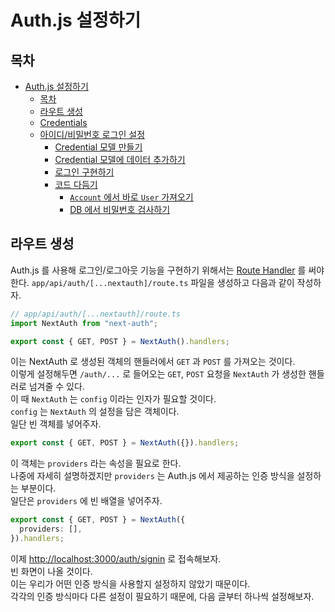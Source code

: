 # Auth.js 설정하기

## 목차

- [Auth.js 설정하기](#authjs-설정하기)
  - [목차](#목차)
  - [라우트 생성](#라우트-생성)
  - [Credentials](#credentials)
  - [아이디/비밀번호 로그인 설정](#아이디비밀번호-로그인-설정)
    - [Credential 모델 만들기](#credential-모델-만들기)
    - [Credential 모델에 데이터 추가하기](#credential-모델에-데이터-추가하기)
    - [로그인 구현하기](#로그인-구현하기)
    - [코드 다듬기](#코드-다듬기)
      - [`Account` 에서 바로 `User` 가져오기](#account-에서-바로-user-가져오기)
      - [DB 에서 비밀번호 검사하기](#db-에서-비밀번호-검사하기)

## 라우트 생성

Auth.js 를 사용해 로그인/로그아웃 기능을 구현하기 위해서는 [Route Handler](https://nextjs.org/docs/app/building-your-application/routing/route-handlers) 를 써야한다.
`app/api/auth/[...nextauth]/route.ts` 파일을 생성하고 다음과 같이 작성하자.

```ts
// app/api/auth/[...nextauth]/route.ts
import NextAuth from "next-auth";

export const { GET, POST } = NextAuth().handlers;
```

이는 NextAuth 로 생성된 객체의 핸들러에서 `GET` 과 `POST` 를 가져오는 것이다.  
이렇게 설정해두면 `/auth/...` 로 들어오는 `GET`, `POST` 요청을 `NextAuth` 가 생성한 핸들러로 넘겨줄 수 있다.  
이 때 `NextAuth` 는 `config` 이라는 인자가 필요할 것이다.  
`config` 는 `NextAuth` 의 설정을 담은 객체이다.  
일단 빈 객체를 넣어주자.

```ts
export const { GET, POST } = NextAuth({}).handlers;
```

이 객체는 `providers` 라는 속성을 필요로 한다.  
나중에 자세히 설명하겠지만 `providers` 는 Auth.js 에서 제공하는 인증 방식을 설정하는 부분이다.  
일단은 `providers` 에 빈 배열을 넣어주자.

```ts
export const { GET, POST } = NextAuth({
  providers: [],
}).handlers;
```

이제 [http://localhost:3000/auth/signin](http://localhost:3000/auth/signin) 로 접속해보자.  
빈 화면이 나올 것이다.  
이는 우리가 어떤 인증 방식을 사용할지 설정하지 않았기 때문이다.  
각각의 인증 방식마다 다른 설정이 필요하기 때문에, 다음 글부터 하나씩 설정해보자.
